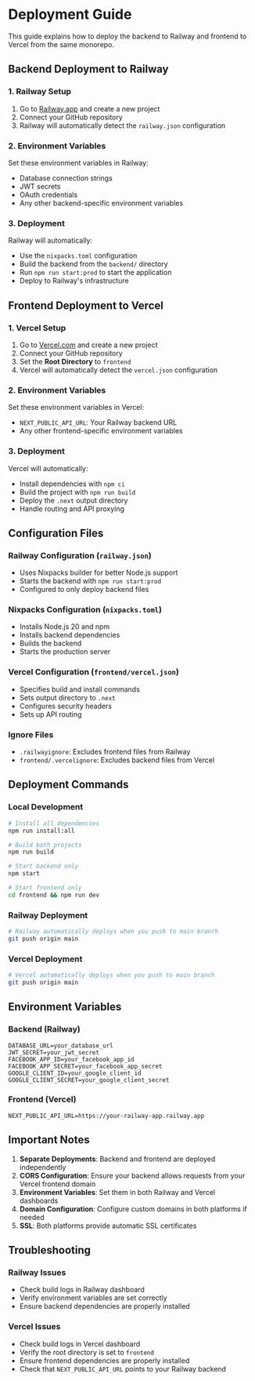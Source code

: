 # Deployment Guide

This guide explains how to deploy the backend to Railway and frontend to Vercel from the same monorepo.

## Backend Deployment to Railway

### 1. Railway Setup
1. Go to [Railway.app](https://railway.app) and create a new project
2. Connect your GitHub repository
3. Railway will automatically detect the `railway.json` configuration

### 2. Environment Variables
Set these environment variables in Railway:
- Database connection strings
- JWT secrets
- OAuth credentials
- Any other backend-specific environment variables

### 3. Deployment
Railway will automatically:
- Use the `nixpacks.toml` configuration
- Build the backend from the `backend/` directory
- Run `npm run start:prod` to start the application
- Deploy to Railway's infrastructure

## Frontend Deployment to Vercel

### 1. Vercel Setup
1. Go to [Vercel.com](https://vercel.com) and create a new project
2. Connect your GitHub repository
3. Set the **Root Directory** to `frontend`
4. Vercel will automatically detect the `vercel.json` configuration

### 2. Environment Variables
Set these environment variables in Vercel:
- `NEXT_PUBLIC_API_URL`: Your Railway backend URL
- Any other frontend-specific environment variables

### 3. Deployment
Vercel will automatically:
- Install dependencies with `npm ci`
- Build the project with `npm run build`
- Deploy the `.next` output directory
- Handle routing and API proxying

## Configuration Files

### Railway Configuration (`railway.json`)
- Uses Nixpacks builder for better Node.js support
- Starts the backend with `npm run start:prod`
- Configured to only deploy backend files

### Nixpacks Configuration (`nixpacks.toml`)
- Installs Node.js 20 and npm
- Installs backend dependencies
- Builds the backend
- Starts the production server

### Vercel Configuration (`frontend/vercel.json`)
- Specifies build and install commands
- Sets output directory to `.next`
- Configures security headers
- Sets up API routing

### Ignore Files
- `.railwayignore`: Excludes frontend files from Railway
- `frontend/.vercelignore`: Excludes backend files from Vercel

## Deployment Commands

### Local Development
```bash
# Install all dependencies
npm run install:all

# Build both projects
npm run build

# Start backend only
npm start

# Start frontend only
cd frontend && npm run dev
```

### Railway Deployment
```bash
# Railway automatically deploys when you push to main branch
git push origin main
```

### Vercel Deployment
```bash
# Vercel automatically deploys when you push to main branch
git push origin main
```

## Environment Variables

### Backend (Railway)
```env
DATABASE_URL=your_database_url
JWT_SECRET=your_jwt_secret
FACEBOOK_APP_ID=your_facebook_app_id
FACEBOOK_APP_SECRET=your_facebook_app_secret
GOOGLE_CLIENT_ID=your_google_client_id
GOOGLE_CLIENT_SECRET=your_google_client_secret
```

### Frontend (Vercel)
```env
NEXT_PUBLIC_API_URL=https://your-railway-app.railway.app
```

## Important Notes

1. **Separate Deployments**: Backend and frontend are deployed independently
2. **CORS Configuration**: Ensure your backend allows requests from your Vercel frontend domain
3. **Environment Variables**: Set them in both Railway and Vercel dashboards
4. **Domain Configuration**: Configure custom domains in both platforms if needed
5. **SSL**: Both platforms provide automatic SSL certificates

## Troubleshooting

### Railway Issues
- Check build logs in Railway dashboard
- Verify environment variables are set correctly
- Ensure backend dependencies are properly installed

### Vercel Issues
- Check build logs in Vercel dashboard
- Verify the root directory is set to `frontend`
- Ensure frontend dependencies are properly installed
- Check that `NEXT_PUBLIC_API_URL` points to your Railway backend
